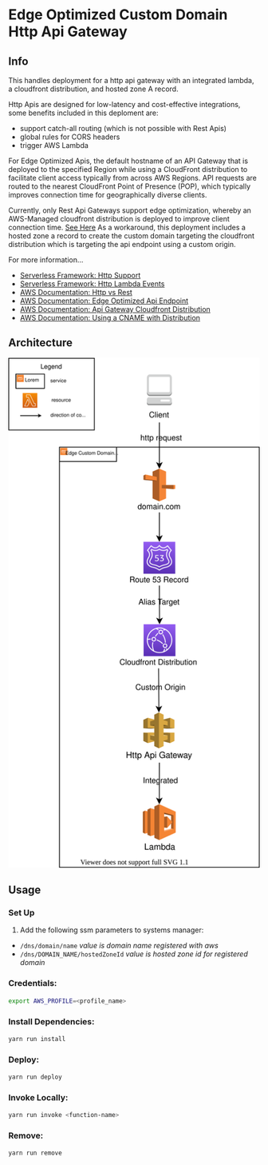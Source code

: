 # Edge Optimized Custom Domain Http Api Gateway

## Info 

This handles deployment for a http api gateway with an integrated lambda, a cloudfront distribution, and hosted zone A record. 

Http Apis are designed for low-latency and cost-effective integrations, some benefits included in this deploment are:
- support catch-all routing (which is not possible with Rest Apis)
- global rules for CORS headers
- trigger AWS Lambda

For Edge Optimized Apis, the default hostname of an API Gateway that is deployed to the specified Region while using a CloudFront distribution to facilitate client access typically from across AWS Regions. API requests are routed to the nearest CloudFront Point of Presence (POP), which typically improves connection time for geographically diverse clients.

Currently, only Rest Api Gateways support edge optimization, whereby an AWS-Managed cloudfront distribution is deployed to improve client connection time. [See Here](https://aws.amazon.com/premiumsupport/knowledge-center/api-gateway-cloudfront-distribution/) As a workaround, this deployment includes a hosted zone a record to create the custom domain targeting the cloudfront distribution which is targeting the api endpoint using a custom origin.

For more information...
- [Serverless Framework: Http Support](https://www.serverless.com/blog/aws-http-api-support)
- [Serverless Framework: Http Lambda Events](https://www.serverless.com/framework/docs/providers/aws/events/http-api)
- [AWS Documentation: Http vs Rest](https://docs.aws.amazon.com/apigateway/latest/developerguide/http-api-vs-rest.html)
- [AWS Documentation: Edge Optimized Api Endpoint](https://docs.aws.amazon.com/apigateway/latest/developerguide/api-gateway-basic-concept.html#apigateway-definition-edge-optimized-api-endpoint)
- [AWS Documentation: Api Gateway Cloudfront Distribution](https://aws.amazon.com/premiumsupport/knowledge-center/api-gateway-cloudfront-distribution/)
- [AWS Documentation: Using a CNAME with Distribution](https://docs.aws.amazon.com/AmazonCloudFront/latest/DeveloperGuide/CNAMEs.html)


## Architecture

<p align="center">
  <img src="/architecture-diagram.drawio.svg" />
</p>


## Usage 

### Set Up

1. Add the following ssm parameters to systems manager:

- `/dns/domain/name` *value is domain name registered with aws*
- `/dns/DOMAIN_NAME/hostedZoneId` *value is hosted zone id for registered domain*

### Credentials:
```bash
export AWS_PROFILE=<profile_name>
```

### Install Dependencies:

```bash
yarn run install
```

### Deploy:

```bash
yarn run deploy
```

### Invoke Locally:

```bash
yarn run invoke <function-name>
```

### Remove:

```bash
yarn run remove
```
